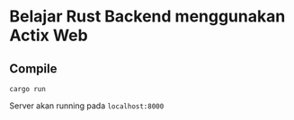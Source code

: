 # Belajar Rust Backend menggunakan Actix Web

## Compile

```
cargo run
```

Server akan running pada `localhost:8000`
